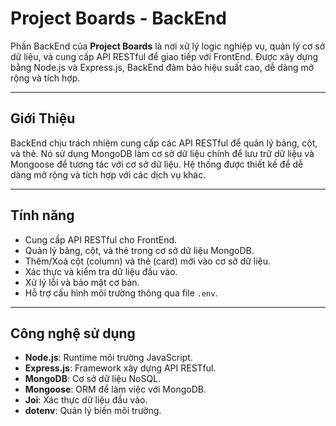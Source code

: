 # Project Boards - BackEnd

Phần BackEnd của **Project Boards** là nơi xử lý logic nghiệp vụ, quản lý cơ sở dữ liệu, và cung cấp API RESTful để giao tiếp với FrontEnd. Được xây dựng bằng Node.js và Express.js, BackEnd đảm bảo hiệu suất cao, dễ dàng mở rộng và tích hợp.

---

## Giới Thiệu

BackEnd chịu trách nhiệm cung cấp các API RESTful để quản lý bảng, cột, và thẻ. Nó sử dụng MongoDB làm cơ sở dữ liệu chính để lưu trữ dữ liệu và Mongoose để tương tác với cơ sở dữ liệu. Hệ thống được thiết kế để dễ dàng mở rộng và tích hợp với các dịch vụ khác.

---

## Tính năng

- Cung cấp API RESTful cho FrontEnd.
- Quản lý bảng, cột, và thẻ trong cơ sở dữ liệu MongoDB.
- Thêm/Xoá cột (column) và thẻ (card) mới vào cơ sở dữ liệu.
- Xác thực và kiểm tra dữ liệu đầu vào.
- Xử lý lỗi và bảo mật cơ bản.
- Hỗ trợ cấu hình môi trường thông qua file `.env`.

---

## Công nghệ sử dụng

- **Node.js**: Runtime môi trường JavaScript.
- **Express.js**: Framework xây dựng API RESTful.
- **MongoDB**: Cơ sở dữ liệu NoSQL.
- **Mongoose**: ORM để làm việc với MongoDB.
- **Joi**: Xác thực dữ liệu đầu vào.
- **dotenv**: Quản lý biến môi trường.

